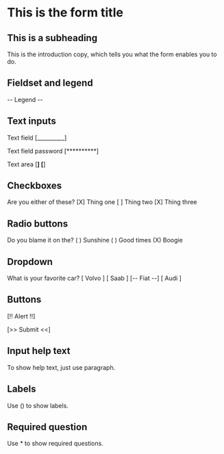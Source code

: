 # This is the form title

## This is a subheading

This is the introduction copy, which tells you what the form enables you to do.

## Fieldset and legend

-- Legend --

## Text inputs

Text field
[__________]

Text field password
[**********]

Text area
[____________________]
[____________________]

## Checkboxes

Are you either of these?
[X] Thing one
[ ] Thing two
[X] Thing three

## Radio buttons

Do you blame it on the?
( ) Sunshine
( ) Good times
(X) Boogie

## Dropdown

What is your favorite car?
[ Volvo ]
[ Saab ]
[-- Fiat  --]
[ Audi ]

## Buttons
[!! Alert !!]

[>> Submit <<]

## Input help text
To show help text, just use paragraph.

## Labels
Use () to show labels.

## Required question
Use * to show required questions.
